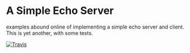 # A Simple Echo Server

examples abound online of implementing a simple echo server and client. This is
yet another, with some tests.

[![Travis](https://api.travis-ci.org/cewing/simple-echo-server.png)](https://travis-ci.org/cewing/simple-echo-server)
